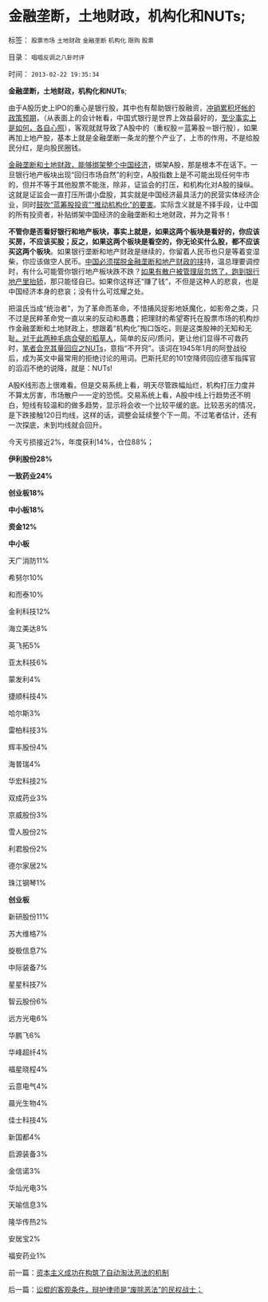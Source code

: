 # 金融垄断，土地财政，机构化和NUTs;

标签： `股票市场` `土地财政` `金融垄断` `机构化` `限购` `股票` 

目录： `唱唱反调之八卦时评`

时间： `2013-02-22 19:35:34`

**金融垄断，土地财政，机构化和NUTs**;

由于A股历史上IPO的重心是银行股，其中也有帮助银行股融资，[冲销累积坏帐的政策预期](../../../2008/6/8/天地良心！房价终究会涨的.md)，（从表面上的会计帐看，中国式银行是世界上效益最好的，[至少事实上是如何，各自心照](../../../2009/11/29/大萧条后凯恩斯主义和“坏帐过剩的危机”.md)），客观就就导致了A股中的（重权股＝蓝筹股＝银行股），如果再加上地产股，基本上就是金融垄断一条龙的整个产业了，上市的作用，不是给股民分红，是向股民圈钱。

[金融垄断和土地财政，能够绑架整个中国经济](../../../2013/2/12/“市场总能擦屁股”之“要死！老百姓先死”.md)，绑架A股，那是根本不在话下。一旦银行地产板块出现“回归市场自然”的利空，A股指数上是不可能出现任何牛市的，但并不等于其他股票不能涨，除非，证监会的打压，和机构化对A股的操纵。这就是证监会一直打压所谓小盘股，其实就是中国经济最具活力的民营实体经济企业，同时[鼓吹“蓝筹股投资”“推动机构化”的要害](../../../2013/1/14/习惯计划经济的专家，忍受不了股民有钱赚.md)。实际含义就是不择手段，让中国的所有投资者，补贴绑架中国经济的金融垄断和土地财政，并为之背书！

**不管你是否看好银行和地产板块，事实上就是，如果这两个板块是看好的，你应该买房，不应该买股；反之，如果这两个板块是看空的，你无论买什么股，都不应该买这两个板块**。如果银行垄断和地产财政是继续的，你留着人民币也只是等着变湿柴，你应该做空人民币。[中国必须摆脱金融垄断和地产财政的挟](http://darthvad.blog.sohu.com/163363054.html)持，温总理要调控时，有什么可能管你银行地产板块跌不跌？[如果有散户被管理层忽悠了，跑到银行地产里抬轿](../../../2011/12/20/A股太成熟了，成熟得反应出国企上市公司毫无生气.md)，那只能怪自已。如果你这样还“赚了钱”，不但是这种人的悲哀，也是中国经济本身的悲哀；没有什么可炫耀之处。

把温氏当成“统治者”，为了革命而革命，不惜捕风捉影地妖魔化，如影帝之类，只不过是民粹革命党一直以来的反动和愚蠢；把理财的希望寄托在股票市场的机构炒作金融垄断和土地财政上，想跟着“机构化”掏口饭吃，则是这类股神的无知和无耻[。对于此两种毛病合璧的稻草人](../../../2013/1/25/友善的稻草人意图强奸的恶意；.md)，简单的反问/质问，更让他们显得不可救药时，[笔者会充其量回应之NUTs](../../../2013/2/21/A股机构化导致暴涨暴跌，与温总理正确决策无关.md)，意指“不开窍”。该词在1945年1月的阿登战役后，成为英文中最常用的拒绝讨论的用词。巴斯托尼的101空降师回应德军指挥官的滔滔不绝的说降，就是：NUTs!

A股K线形态上很难看。但是交易系统上看，明天尽管跌幅灿烂，机构打压力度并不算太厉害，市场散户一一定的恐慌。交易系统上看，A股中线上行趋势还不明白，短线有较温和的做多趋势，显示将会收一个比较平缓的底。比较恶劣的情况，是下跌接触120日均线，这样的话，调整会延续整个下一周。不过笔者估计，还有一次探底，未到均线就会回升。

今天亏损接近2%，年度获利14%，仓位88%；

**伊利股份28%**

**一致药业24%**

**创业板18%**

**中小板18%**

**资金12%**

**中小板**

天广消防11%

希努尔10%

和而泰10%

金利科技12%

海立美达8%

英飞拓5%

亚太科技6%

蒙发利4%

捷顺科技4%

哈尔斯3%

雷柏科技3%

辉丰股份4%

海普瑞4%

华宏科技2%

双成药业3%

京威股份3%

雪人股份2%

利君股份2%

德尔家居2%

珠江钢琴1%

**创业板**

新研股份11%

苏大维格7%

旋极信息7%

中际装备7%

星星科技7%

智云股份6%

远方光电6%

华鹏飞6%

华峰超纤4%

福星晓程4%

云意电气4%

晨光生物4%

佳士科技4%

新国都4%

启源装备3%

金信诺3%

华灿光电3%

天喻信息3%

隆华传热2%

安居宝2%

福安药业1%



前一篇：[资本主义成功在构筑了自动淘汰恶法的机制](../../../2013/2/22/资本主义成功在构筑了自动淘汰恶法的机制.md)

后一篇：[讼棍的客观条件，辩护律师是“废除恶法”的民权战士；](../../../2013/2/23/讼棍的客观条件，辩护律师是“废除恶法”的民权战士；.md)
